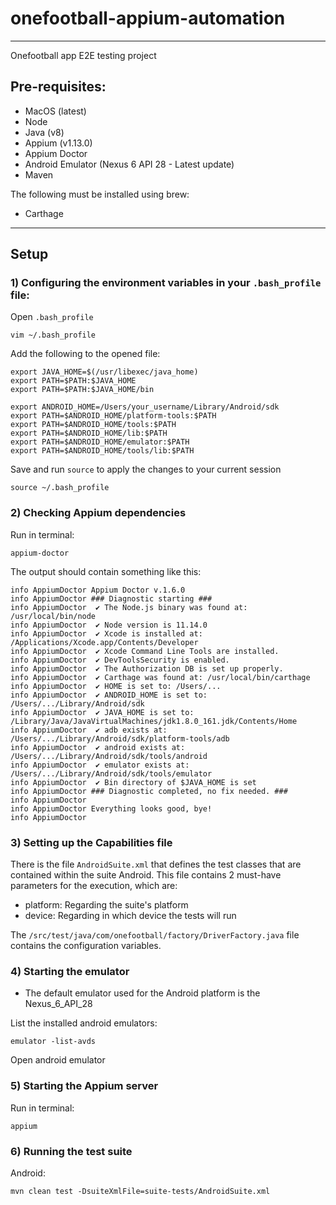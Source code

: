 # onefootball-appium-automation
---

Onefootball app E2E testing project

## Pre-requisites:

- MacOS (latest)
- Node
- Java (v8)
- Appium (v1.13.0)
- Appium Doctor
- Android Emulator (Nexus 6 API 28 - Latest update)
- Maven

The following must be installed using brew:

- Carthage

---
## Setup

### 1) Configuring the environment variables in your `.bash_profile` file:

Open `.bash_profile`

```
vim ~/.bash_profile
```

Add the following to the opened file:

```
export JAVA_HOME=$(/usr/libexec/java_home)
export PATH=$PATH:$JAVA_HOME
export PATH=$PATH:$JAVA_HOME/bin

export ANDROID_HOME=/Users/your_username/Library/Android/sdk
export PATH=$ANDROID_HOME/platform-tools:$PATH
export PATH=$ANDROID_HOME/tools:$PATH
export PATH=$ANDROID_HOME/lib:$PATH
export PATH=$ANDROID_HOME/emulator:$PATH
export PATH=$ANDROID_HOME/tools/lib:$PATH
```

Save and run `source` to apply the changes to your current session

```
source ~/.bash_profile
```


### 2) Checking Appium dependencies

Run in terminal:

```
appium-doctor
```

The output should contain something like this:

```
info AppiumDoctor Appium Doctor v.1.6.0
info AppiumDoctor ### Diagnostic starting ###
info AppiumDoctor  ✔ The Node.js binary was found at: /usr/local/bin/node
info AppiumDoctor  ✔ Node version is 11.14.0
info AppiumDoctor  ✔ Xcode is installed at: /Applications/Xcode.app/Contents/Developer
info AppiumDoctor  ✔ Xcode Command Line Tools are installed.
info AppiumDoctor  ✔ DevToolsSecurity is enabled.
info AppiumDoctor  ✔ The Authorization DB is set up properly.
info AppiumDoctor  ✔ Carthage was found at: /usr/local/bin/carthage
info AppiumDoctor  ✔ HOME is set to: /Users/...
info AppiumDoctor  ✔ ANDROID_HOME is set to: /Users/.../Library/Android/sdk
info AppiumDoctor  ✔ JAVA_HOME is set to: /Library/Java/JavaVirtualMachines/jdk1.8.0_161.jdk/Contents/Home
info AppiumDoctor  ✔ adb exists at: /Users/.../Library/Android/sdk/platform-tools/adb
info AppiumDoctor  ✔ android exists at: /Users/.../Library/Android/sdk/tools/android
info AppiumDoctor  ✔ emulator exists at: /Users/.../Library/Android/sdk/tools/emulator
info AppiumDoctor  ✔ Bin directory of $JAVA_HOME is set
info AppiumDoctor ### Diagnostic completed, no fix needed. ###
info AppiumDoctor
info AppiumDoctor Everything looks good, bye!
info AppiumDoctor
```


### 3) Setting up the Capabilities file

There is the file `AndroidSuite.xml` that defines the test classes that are contained within the suite Android. This file contains 2 must-have parameters for the execution, which are: 
- platform: Regarding the suite's platform
- device: Regarding in which device the tests will run

The `/src/test/java/com/onefootball/factory/DriverFactory.java` file contains the configuration variables.


### 4) Starting the emulator

- The default emulator used for the Android platform is the Nexus_6_API_28

List the installed android emulators:

```
emulator -list-avds
```
Open android emulator 


### 5) Starting the Appium server

Run in terminal:

```
appium
```


### 6) Running the test suite

Android:

```
mvn clean test -DsuiteXmlFile=suite-tests/AndroidSuite.xml
```

